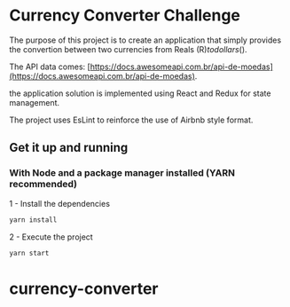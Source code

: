 # Currency Converter Challenge

The purpose of this project is to create an application that simply provides the convertion
between two currencies from Reals (R$) to dollars ($).

The API data comes: [https://docs.awesomeapi.com.br/api-de-moedas](https://docs.awesomeapi.com.br/api-de-moedas).

the application solution is implemented using React and Redux for state management.

The project uses EsLint to reinforce the use of Airbnb style format.

## Get it up and running

### With Node and a package manager installed (YARN recommended)

1 - Install the dependencies

```bash
yarn install
```

2 - Execute the project

```bash
yarn start
```
# currency-converter
